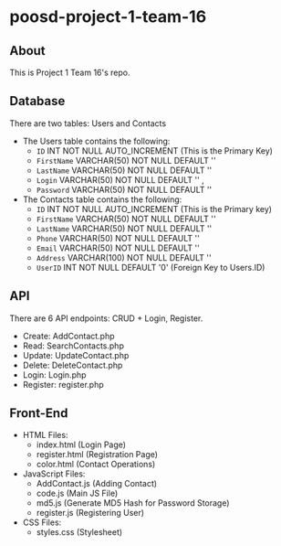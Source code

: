 # poosd-project-1-team-16

## About

This is Project 1 Team 16's repo.

## Database

There are two tables: Users and Contacts

- The Users table contains the following:
    - `ID` INT NOT NULL AUTO_INCREMENT (This is the Primary Key)
    - `FirstName` VARCHAR(50) NOT NULL DEFAULT ''
    - `LastName` VARCHAR(50) NOT NULL DEFAULT ''
    - `Login` VARCHAR(50) NOT NULL DEFAULT '' , 
    - `Password` VARCHAR(50) NOT NULL DEFAULT ''
- The Contacts table contains the following:
    - `ID` INT NOT NULL AUTO_INCREMENT (This is the Primary key)
    - `FirstName` VARCHAR(50) NOT NULL DEFAULT ''
    - `LastName` VARCHAR(50) NOT NULL DEFAULT ''
    - `Phone` VARCHAR(50) NOT NULL DEFAULT ''
    - `Email` VARCHAR(50) NOT NULL DEFAULT ''
    - `Address` VARCHAR(100) NOT NULL DEFAULT ''
    - `UserID` INT NOT NULL DEFAULT '0' (Foreign Key to Users.ID)

## API

There are 6 API endpoints: CRUD + Login, Register.
- Create: AddContact.php
- Read: SearchContacts.php
- Update: UpdateContact.php
- Delete: DeleteContact.php
- Login: Login.php
- Register: register.php

## Front-End

- HTML Files:
    - index.html (Login Page)
    - register.html (Registration Page)
    - color.html (Contact Operations)
- JavaScript Files:
    - AddContact.js (Adding Contact)
    - code.js (Main JS File)
    - md5.js (Generate MD5 Hash for Password Storage)
    - register.js (Registering User)
- CSS Files:
    - styles.css (Stylesheet)
